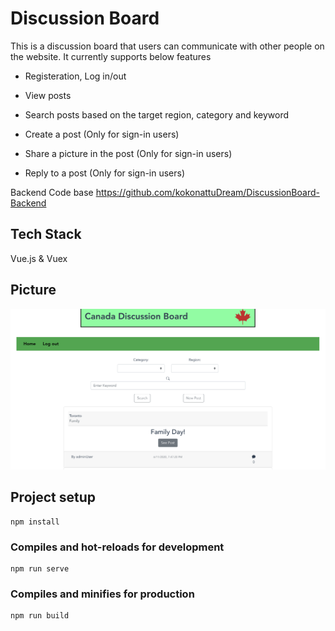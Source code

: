 # Discussion Board

This is a discussion board that users can communicate with other people on the website. It currently supports below features

- Registeration, Log in/out

- View posts

- Search posts based on the target region, category and keyword

- Create a post (Only for sign-in users) 

- Share a picture in the post (Only for sign-in users) 

- Reply to a post (Only for sign-in users)


Backend Code base
https://github.com/kokonattuDream/DiscussionBoard-Backend

## Tech Stack

Vue.js & Vuex

## Picture
![Screenshot](https://github.com/kokonattuDream/DiscussionBoard/blob/master/pic.jpg)
## Project setup
```
npm install
```

### Compiles and hot-reloads for development
```
npm run serve
```

### Compiles and minifies for production
```
npm run build
```

